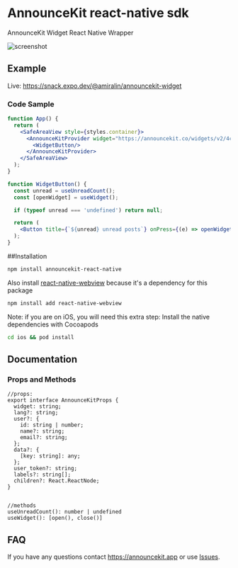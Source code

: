 # AnnounceKit react-native sdk

AnnounceKit Widget React Native Wrapper

![screenshot](https://s10.gifyu.com/images/ezgif.com-gif-maker8e5e55b6b2f0ab92.gif)

## Example
Live: https://snack.expo.dev/@amiralin/announcekit-widget

### Code Sample
```jsx
function App() {
  return (
    <SafeAreaView style={styles.container}>
      <AnnounceKitProvider widget="https://announcekit.co/widgets/v2/4c6CdO">
        <WidgetButton/>
      </AnnounceKitProvider>
    </SafeAreaView>
  );
}

function WidgetButton() {
  const unread = useUnreadCount();
  const [openWidget] = useWidget();

  if (typeof unread === 'undefined') return null;

  return (
    <Button title={`${unread} unread posts`} onPress={(e) => openWidget()}></Button>
  );
}
```


##Installation

```sh
npm install announcekit-react-native 
```

Also install [react-native-webview](https://github.com/react-native-webview/react-native-webview) because it's a dependency for this package

```sh
npm install add react-native-webview
```

Note: if you are on iOS, you will need this extra step: Install the native dependencies with Cocoapods

```sh
cd ios && pod install
```


## Documentation

### Props and Methods
```tsx
//props:
export interface AnnounceKitProps {
  widget: string;
  lang?: string;
  user?: {
    id: string | number;
    name?: string;
    email?: string;
  };
  data?: {
    [key: string]: any;
  };
  user_token?: string;
  labels?: string[];
  children?: React.ReactNode;
}


//methods
useUnreadCount(): number | undefined
useWidget(): [open(), close()]
```

## FAQ
If you have any questions contact https://announcekit.app or use [Issues](https://github.com/announcekitapp/announcekit-react-native/issues).